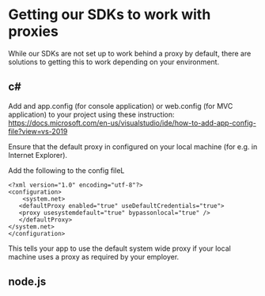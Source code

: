 # Getting our SDKs to work with proxies

While our SDKs are not set up to work behind a proxy by default, there are solutions to getting this to work depending on your environment. 

## c#

Add and app.config (for console application) or web.config (for MVC application) to your project using these instruction: https://docs.microsoft.com/en-us/visualstudio/ide/how-to-add-app-config-file?view=vs-2019

Ensure that the default proxy in configured on your local machine (for e.g. in Internet Explorer). 

Add the following to the config fileL 
```
<?xml version="1.0" encoding="utf-8"?>
<configuration>
    <system.net>
   <defaultProxy enabled="true" useDefaultCredentials="true">
   <proxy usesystemdefault="true" bypassonlocal="true" />
   </defaultProxy>
</system.net>
</configuration>
```
This tells your app to use the default system wide proxy if your local machine uses a proxy as required by your employer. 

## node.js
